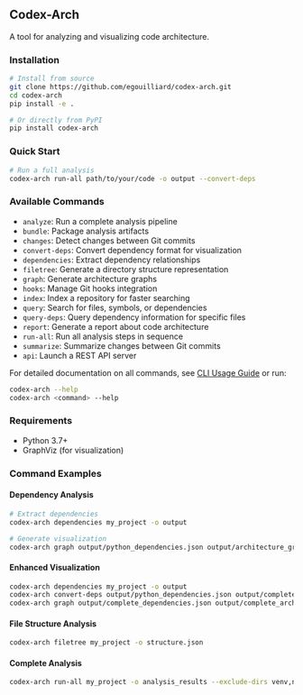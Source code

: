 ## Codex-Arch

A tool for analyzing and visualizing code architecture.

### Installation

```bash
# Install from source
git clone https://github.com/egouilliard/codex-arch.git
cd codex-arch
pip install -e .

# Or directly from PyPI
pip install codex-arch
```

### Quick Start

```bash
# Run a full analysis
codex-arch run-all path/to/your/code -o output --convert-deps
```

### Available Commands

- `analyze`: Run a complete analysis pipeline
- `bundle`: Package analysis artifacts
- `changes`: Detect changes between Git commits
- `convert-deps`: Convert dependency format for visualization
- `dependencies`: Extract dependency relationships
- `filetree`: Generate a directory structure representation
- `graph`: Generate architecture graphs
- `hooks`: Manage Git hooks integration
- `index`: Index a repository for faster searching
- `query`: Search for files, symbols, or dependencies
- `query-deps`: Query dependency information for specific files
- `report`: Generate a report about code architecture
- `run-all`: Run all analysis steps in sequence
- `summarize`: Summarize changes between Git commits
- `api`: Launch a REST API server

For detailed documentation on all commands, see [CLI Usage Guide](docs/cli_usage.md) or run:

```bash
codex-arch --help
codex-arch <command> --help
```

### Requirements

- Python 3.7+
- GraphViz (for visualization)

### Command Examples

#### Dependency Analysis

```bash
# Extract dependencies
codex-arch dependencies my_project -o output

# Generate visualization
codex-arch graph output/python_dependencies.json output/architecture_graph
```

#### Enhanced Visualization

```bash
codex-arch dependencies my_project -o output
codex-arch convert-deps output/python_dependencies.json output/complete_dependencies.json
codex-arch graph output/complete_dependencies.json output/complete_arch_graph
```

#### File Structure Analysis

```bash
codex-arch filetree my_project -o structure.json
```

#### Complete Analysis

```bash
codex-arch run-all my_project -o analysis_results --exclude-dirs venv,node_modules,.git
```